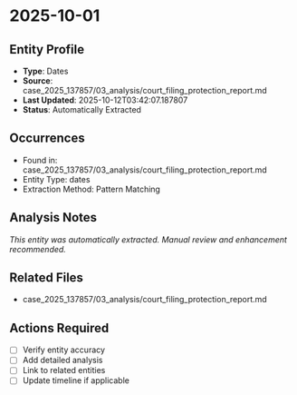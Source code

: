 # 2025-10-01

## Entity Profile
- **Type**: Dates
- **Source**: case_2025_137857/03_analysis/court_filing_protection_report.md
- **Last Updated**: 2025-10-12T03:42:07.187807
- **Status**: Automatically Extracted

## Occurrences
- Found in: case_2025_137857/03_analysis/court_filing_protection_report.md
- Entity Type: dates
- Extraction Method: Pattern Matching

## Analysis Notes
*This entity was automatically extracted. Manual review and enhancement recommended.*

## Related Files
- case_2025_137857/03_analysis/court_filing_protection_report.md

## Actions Required
- [ ] Verify entity accuracy
- [ ] Add detailed analysis
- [ ] Link to related entities
- [ ] Update timeline if applicable
